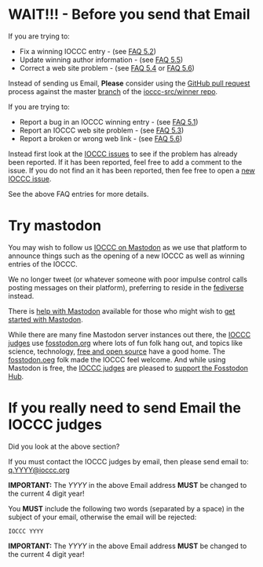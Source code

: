 # WAIT!!! - Before you send that Email

If you are trying to:

* Fix a winning IOCCC entry - (see [FAQ 5.2](/faq.html#fix_an_entry))
* Update winning author information - (see [FAQ 5.5](/faq.html#fix_author))
* Correct a web site problem - (see [FAQ 5.4](/faq.html#fix_web_site) or [FAQ 5.6](/faq.html#fix_link))

Instead of sending us Email, **Please** consider using the [GitHub
pull request](https://github.com/ioccc-src/winner/pulls) process
against the master [branch](https://github.com/ioccc-src/winner/branches)
of the [ioccc-src/winner repo](https://github.com/ioccc-src/winner).

If you are trying to:

* Report a bug in an IOCCC winning entry - (see [FAQ 5.1](/faq.html#report_bug))
* Report an IOCCC web site problem - (see [FAQ 5.3](/faq.html#report_web_problem))
* Report a broken or wrong web link - (see [FAQ 5.6](/faq.html#fix_link))

Instead first look at the [IOCCC
issues](https://github.com/ioccc-src/winner/issues) to see if the
problem has already been reported.  If it has been reported, feel
free to add a comment to the issue.  If you do not find an it has
been reported, then fee free to open a [new IOCCC
issue](https://github.com/ioccc-src/winner/issues).

See the above FAQ entries for more details.


# Try mastodon

You may wish to follow us [IOCCC on Mastodon](https://fosstodon.org/@ioccc)
as we use that platform to announce things such as the opening of a new IOCCC
as well as winning entries of the IOCCC.

We no longer tweet (or whatever someone with poor impulse control calls
posting messages on their platform), preferring to reside in the [fediverse](https://fediverse.info) instead.

There is [help with Mastodon](https://mastodon.help) available for
those who might wish to [get started with Mastodon](https://fosstodon.org/deck/getting-started).

While there are many fine Mastodon server instances out there, the [IOCCC
judges](/judges.html)
use [fosstodon.org](https://fosstodon.org/about) where lots of fun folk hang out,
and topics like science, technology, [free and open source](https://en.wikipedia.org/wiki/Free_and_open-source_software)
have a good home.  The [fosstodon.oeg](https://fosstodon.org/@fosstodon) folk made the IOCCC feel welcome.
And while using Mastodon is free, the [IOCCC judges](/judges.html) are pleased to
[support the Fosstodon Hub](https://hub.fosstodon.org/support/).


# If you really need to send Email the IOCCC judges

Did you look at the above section?

If you must contact the IOCCC judges by email, then please send email to:
[q.YYYY@ioccc.org](mailto:q.YYYY@ioccc.org?subject=IOCCC%20YYYY%20question%20<===%20You%20MUST%20change%20YYYY%20to%20the%204-digit%20year%20in%20both%20the%20To%20address%20and%20Subject,%20then%20remove%20this%20arrow%20note%20from%20the%20subject%20line!)

**IMPORTANT:** The _YYYY_ in the above Email address **MUST** be changed to the current 4 digit year!

You **MUST** include the following two words (separated by a space) in the subject of your email, otherwise the email will be rejected:

    IOCCC YYYY

**IMPORTANT:** The _YYYY_ in the above Email address **MUST** be changed to the current 4 digit year!
